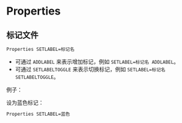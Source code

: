 # Properties
## 标记文件
```cmd
Properties SETLABEL=标记名
```
- 可通过 `ADDLABEL` 来表示增加标记，例如 `SETLABEL=标记名 ADDLABEL`。
- 可通过 `SETLABELTOGGLE` 来表示切换标记，例如 `SETLABEL=标记名 SETLABELTOGGLE`。

例子：

设为蓝色标记：
```cmd
Properties SETLABEL=蓝色
```